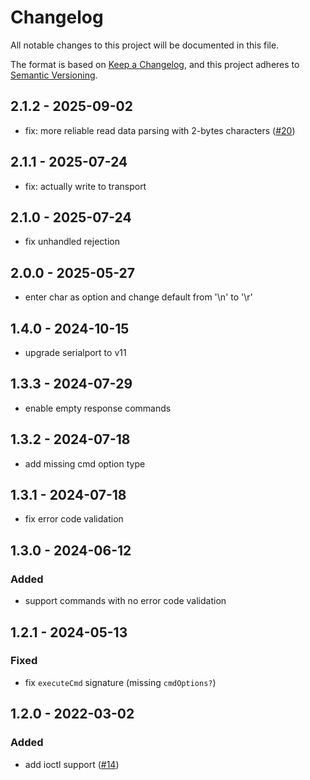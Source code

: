 # Changelog

All notable changes to this project will be documented in this file.

The format is based on [Keep a Changelog](https://keepachangelog.com/en/1.0.0/),
and this project adheres to [Semantic Versioning](https://semver.org/spec/v2.0.0.html).

## 2.1.2 - 2025-09-02

- fix: more reliable read data parsing with 2-bytes characters ([#20](https://github.com/eove/serial-console-com/issues/20))

## 2.1.1 - 2025-07-24

- fix: actually write to transport

## 2.1.0 - 2025-07-24

- fix unhandled rejection

## 2.0.0 - 2025-05-27

- enter char as option and change default from '\n' to '\r'

## 1.4.0 - 2024-10-15

- upgrade serialport to v11

## 1.3.3 - 2024-07-29

- enable empty response commands

## 1.3.2 - 2024-07-18

- add missing cmd option type

## 1.3.1 - 2024-07-18

- fix error code validation

## 1.3.0 - 2024-06-12

### Added

- support commands with no error code validation

## 1.2.1 - 2024-05-13

### Fixed

- fix `executeCmd` signature (missing `cmdOptions?`)

## 1.2.0 - 2022-03-02

### Added

- add ioctl support ([#14](https://github.com/eove/serial-console-com/issues/14))
